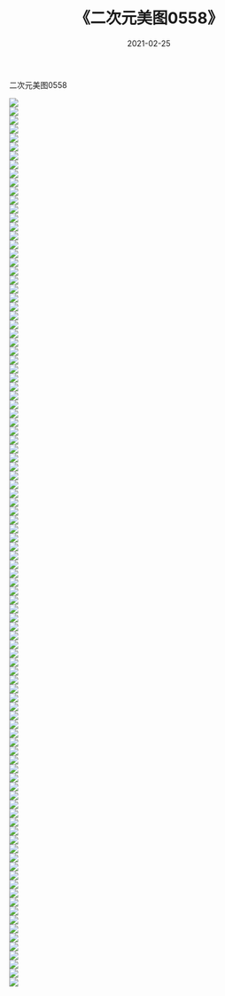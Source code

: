 ﻿---
layout: post
title:  《二次元美图0558》
date:   2021-02-25
img: http://imgx.orgx.ga/二次元/2021/二次元美图0558/000.jpg
categories: [美女, 清纯, 唯美]
---

二次元美图0558

 ![](http://imgx.orgx.ga/二次元/2021/二次元美图0558/001.jpg) <br>![](http://imgx.orgx.ga/二次元/2021/二次元美图0558/002.jpg) <br>![](http://imgx.orgx.ga/二次元/2021/二次元美图0558/003.jpg) <br>![](http://imgx.orgx.ga/二次元/2021/二次元美图0558/004.jpg) <br>![](http://imgx.orgx.ga/二次元/2021/二次元美图0558/005.jpg) <br>![](http://imgx.orgx.ga/二次元/2021/二次元美图0558/006.jpg) <br>![](http://imgx.orgx.ga/二次元/2021/二次元美图0558/007.jpg) <br>![](http://imgx.orgx.ga/二次元/2021/二次元美图0558/008.jpg) <br>![](http://imgx.orgx.ga/二次元/2021/二次元美图0558/009.jpg) <br>![](http://imgx.orgx.ga/二次元/2021/二次元美图0558/010.jpg) <br>![](http://imgx.orgx.ga/二次元/2021/二次元美图0558/011.jpg) <br>![](http://imgx.orgx.ga/二次元/2021/二次元美图0558/012.jpg) <br>![](http://imgx.orgx.ga/二次元/2021/二次元美图0558/013.jpg) <br>![](http://imgx.orgx.ga/二次元/2021/二次元美图0558/014.jpg) <br>![](http://imgx.orgx.ga/二次元/2021/二次元美图0558/015.jpg) <br>![](http://imgx.orgx.ga/二次元/2021/二次元美图0558/016.jpg) <br>![](http://imgx.orgx.ga/二次元/2021/二次元美图0558/017.jpg) <br>![](http://imgx.orgx.ga/二次元/2021/二次元美图0558/018.jpg) <br>![](http://imgx.orgx.ga/二次元/2021/二次元美图0558/019.jpg) <br>![](http://imgx.orgx.ga/二次元/2021/二次元美图0558/020.jpg) <br>![](http://imgx.orgx.ga/二次元/2021/二次元美图0558/021.jpg) <br>![](http://imgx.orgx.ga/二次元/2021/二次元美图0558/022.jpg) <br>![](http://imgx.orgx.ga/二次元/2021/二次元美图0558/023.jpg) <br>![](http://imgx.orgx.ga/二次元/2021/二次元美图0558/024.jpg) <br>![](http://imgx.orgx.ga/二次元/2021/二次元美图0558/025.jpg) <br>![](http://imgx.orgx.ga/二次元/2021/二次元美图0558/026.jpg) <br>![](http://imgx.orgx.ga/二次元/2021/二次元美图0558/027.jpg) <br>![](http://imgx.orgx.ga/二次元/2021/二次元美图0558/028.jpg) <br>![](http://imgx.orgx.ga/二次元/2021/二次元美图0558/029.jpg) <br>![](http://imgx.orgx.ga/二次元/2021/二次元美图0558/030.jpg) <br>![](http://imgx.orgx.ga/二次元/2021/二次元美图0558/031.jpg) <br>![](http://imgx.orgx.ga/二次元/2021/二次元美图0558/032.jpg) <br>![](http://imgx.orgx.ga/二次元/2021/二次元美图0558/033.jpg) <br>![](http://imgx.orgx.ga/二次元/2021/二次元美图0558/034.jpg) <br>![](http://imgx.orgx.ga/二次元/2021/二次元美图0558/035.jpg) <br>![](http://imgx.orgx.ga/二次元/2021/二次元美图0558/036.jpg) <br>![](http://imgx.orgx.ga/二次元/2021/二次元美图0558/037.jpg) <br>![](http://imgx.orgx.ga/二次元/2021/二次元美图0558/038.jpg) <br>![](http://imgx.orgx.ga/二次元/2021/二次元美图0558/039.jpg) <br>![](http://imgx.orgx.ga/二次元/2021/二次元美图0558/040.jpg) <br>![](http://imgx.orgx.ga/二次元/2021/二次元美图0558/041.jpg) <br>![](http://imgx.orgx.ga/二次元/2021/二次元美图0558/042.jpg) <br>![](http://imgx.orgx.ga/二次元/2021/二次元美图0558/043.jpg) <br>![](http://imgx.orgx.ga/二次元/2021/二次元美图0558/044.jpg) <br>![](http://imgx.orgx.ga/二次元/2021/二次元美图0558/045.jpg) <br>![](http://imgx.orgx.ga/二次元/2021/二次元美图0558/046.jpg) <br>![](http://imgx.orgx.ga/二次元/2021/二次元美图0558/047.jpg) <br>![](http://imgx.orgx.ga/二次元/2021/二次元美图0558/048.jpg) <br>![](http://imgx.orgx.ga/二次元/2021/二次元美图0558/049.jpg) <br>![](http://imgx.orgx.ga/二次元/2021/二次元美图0558/050.jpg) <br>![](http://imgx.orgx.ga/二次元/2021/二次元美图0558/051.jpg) <br>![](http://imgx.orgx.ga/二次元/2021/二次元美图0558/052.jpg) <br>![](http://imgx.orgx.ga/二次元/2021/二次元美图0558/053.jpg) <br>![](http://imgx.orgx.ga/二次元/2021/二次元美图0558/054.jpg) <br>![](http://imgx.orgx.ga/二次元/2021/二次元美图0558/055.jpg) <br>![](http://imgx.orgx.ga/二次元/2021/二次元美图0558/056.jpg) <br>![](http://imgx.orgx.ga/二次元/2021/二次元美图0558/057.jpg) <br>![](http://imgx.orgx.ga/二次元/2021/二次元美图0558/058.jpg) <br>![](http://imgx.orgx.ga/二次元/2021/二次元美图0558/059.jpg) <br>![](http://imgx.orgx.ga/二次元/2021/二次元美图0558/060.jpg) <br>![](http://imgx.orgx.ga/二次元/2021/二次元美图0558/061.jpg) <br>![](http://imgx.orgx.ga/二次元/2021/二次元美图0558/062.jpg) <br>![](http://imgx.orgx.ga/二次元/2021/二次元美图0558/063.jpg) <br>![](http://imgx.orgx.ga/二次元/2021/二次元美图0558/064.jpg) <br>![](http://imgx.orgx.ga/二次元/2021/二次元美图0558/065.jpg) <br>![](http://imgx.orgx.ga/二次元/2021/二次元美图0558/066.jpg) <br>![](http://imgx.orgx.ga/二次元/2021/二次元美图0558/067.jpg) <br>![](http://imgx.orgx.ga/二次元/2021/二次元美图0558/068.jpg) <br>![](http://imgx.orgx.ga/二次元/2021/二次元美图0558/069.jpg) <br>![](http://imgx.orgx.ga/二次元/2021/二次元美图0558/070.jpg) <br>![](http://imgx.orgx.ga/二次元/2021/二次元美图0558/071.jpg) <br>![](http://imgx.orgx.ga/二次元/2021/二次元美图0558/072.jpg) <br>![](http://imgx.orgx.ga/二次元/2021/二次元美图0558/073.jpg) <br>![](http://imgx.orgx.ga/二次元/2021/二次元美图0558/074.jpg) <br>![](http://imgx.orgx.ga/二次元/2021/二次元美图0558/075.jpg) <br>![](http://imgx.orgx.ga/二次元/2021/二次元美图0558/076.jpg) <br>![](http://imgx.orgx.ga/二次元/2021/二次元美图0558/077.jpg) <br>![](http://imgx.orgx.ga/二次元/2021/二次元美图0558/078.jpg) <br>![](http://imgx.orgx.ga/二次元/2021/二次元美图0558/079.jpg) <br>![](http://imgx.orgx.ga/二次元/2021/二次元美图0558/080.jpg) <br>![](http://imgx.orgx.ga/二次元/2021/二次元美图0558/081.jpg) <br>![](http://imgx.orgx.ga/二次元/2021/二次元美图0558/082.jpg) <br>![](http://imgx.orgx.ga/二次元/2021/二次元美图0558/083.jpg) <br>![](http://imgx.orgx.ga/二次元/2021/二次元美图0558/084.jpg) <br>![](http://imgx.orgx.ga/二次元/2021/二次元美图0558/085.jpg) <br>![](http://imgx.orgx.ga/二次元/2021/二次元美图0558/086.jpg) <br>![](http://imgx.orgx.ga/二次元/2021/二次元美图0558/087.jpg) <br>![](http://imgx.orgx.ga/二次元/2021/二次元美图0558/088.jpg) <br>![](http://imgx.orgx.ga/二次元/2021/二次元美图0558/089.jpg) <br>![](http://imgx.orgx.ga/二次元/2021/二次元美图0558/090.jpg) <br>![](http://imgx.orgx.ga/二次元/2021/二次元美图0558/091.jpg) <br>![](http://imgx.orgx.ga/二次元/2021/二次元美图0558/092.jpg) <br>![](http://imgx.orgx.ga/二次元/2021/二次元美图0558/093.jpg) <br>![](http://imgx.orgx.ga/二次元/2021/二次元美图0558/094.jpg) <br>![](http://imgx.orgx.ga/二次元/2021/二次元美图0558/095.jpg) <br>![](http://imgx.orgx.ga/二次元/2021/二次元美图0558/096.jpg) <br>![](http://imgx.orgx.ga/二次元/2021/二次元美图0558/097.jpg) <br>![](http://imgx.orgx.ga/二次元/2021/二次元美图0558/098.jpg) <br>![](http://imgx.orgx.ga/二次元/2021/二次元美图0558/099.jpg) <br>![](http://imgx.orgx.ga/二次元/2021/二次元美图0558/100.jpg) <br>